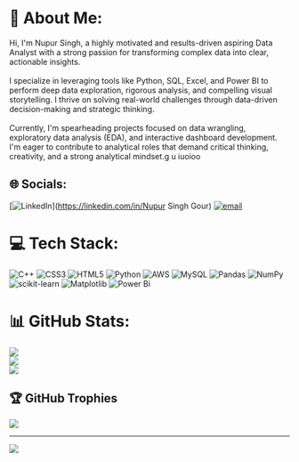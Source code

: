 # 💫 About Me:
Hi, I'm Nupur Singh, a highly motivated and results-driven aspiring Data Analyst with a strong passion for transforming complex data into clear, actionable insights.<br><br>I specialize in leveraging tools like Python, SQL, Excel, and Power BI to perform deep data exploration, rigorous analysis, and compelling visual storytelling. I thrive on solving real-world challenges through data-driven decision-making and strategic thinking.<br><br>Currently, I'm spearheading projects focused on data wrangling, exploratory data analysis (EDA), and interactive dashboard development. I'm eager to contribute to analytical roles that demand critical thinking, creativity, and a strong analytical mindset.g u iuoioo


## 🌐 Socials:
[![LinkedIn](https://img.shields.io/badge/LinkedIn-%230077B5.svg?logo=linkedin&logoColor=white)](https://linkedin.com/in/Nupur Singh Gour) [![email](https://img.shields.io/badge/Email-D14836?logo=gmail&logoColor=white)](mailto:nupurgour654@gmail.com) 

# 💻 Tech Stack:
![C++](https://img.shields.io/badge/c++-%2300599C.svg?style=flat&logo=c%2B%2B&logoColor=white) ![CSS3](https://img.shields.io/badge/css3-%231572B6.svg?style=flat&logo=css3&logoColor=white) ![HTML5](https://img.shields.io/badge/html5-%23E34F26.svg?style=flat&logo=html5&logoColor=white) ![Python](https://img.shields.io/badge/python-3670A0?style=flat&logo=python&logoColor=ffdd54) ![AWS](https://img.shields.io/badge/AWS-%23FF9900.svg?style=flat&logo=amazon-aws&logoColor=white) ![MySQL](https://img.shields.io/badge/mysql-4479A1.svg?style=flat&logo=mysql&logoColor=white) ![Pandas](https://img.shields.io/badge/pandas-%23150458.svg?style=flat&logo=pandas&logoColor=white) ![NumPy](https://img.shields.io/badge/numpy-%23013243.svg?style=flat&logo=numpy&logoColor=white) ![scikit-learn](https://img.shields.io/badge/scikit--learn-%23F7931E.svg?style=flat&logo=scikit-learn&logoColor=white) ![Matplotlib](https://img.shields.io/badge/Matplotlib-%23ffffff.svg?style=flat&logo=Matplotlib&logoColor=black) ![Power Bi](https://img.shields.io/badge/power_bi-F2C811?style=flat&logo=powerbi&logoColor=black)
# 📊 GitHub Stats:
![](https://github-readme-stats.vercel.app/api?username=NupurGour654&theme=gruvbox&hide_border=false&include_all_commits=true&count_private=true)<br/>
![](https://nirzak-streak-stats.vercel.app/?user=NupurGour654&theme=gruvbox&hide_border=false)<br/>
![](https://github-readme-stats.vercel.app/api/top-langs/?username=NupurGour654&theme=gruvbox&hide_border=false&include_all_commits=true&count_private=true&layout=compact)

## 🏆 GitHub Trophies
![](https://github-profile-trophy.vercel.app/?username=NupurGour654&theme=gruvbox&no-frame=false&no-bg=true&margin-w=4)

---
[![](https://visitcount.itsvg.in/api?id=NupurGour654&icon=0&color=0)](https://visitcount.itsvg.in)

<!-- Proudly created with GPRM ( https://gprm.itsvg.in ) -->
